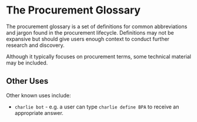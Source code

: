 # The Procurement Glossary

The procurement glossary is a set of definitions for common abbreviations and jargon found in the procurement lifecycle.
Definitions may not be expansive but should give users enough context to conduct further research and discovery.

Although it typically focuses on procurement terms, some technical material may be included.

## Other Uses

Other known uses include:
* `charlie bot` - e.g. a user can type `charlie define BPA` to receive an appropriate answer.
